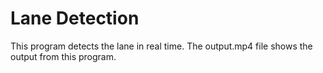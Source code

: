 # Lane Detection

This program detects the lane in real time. The output.mp4 file shows the output from this program. 
